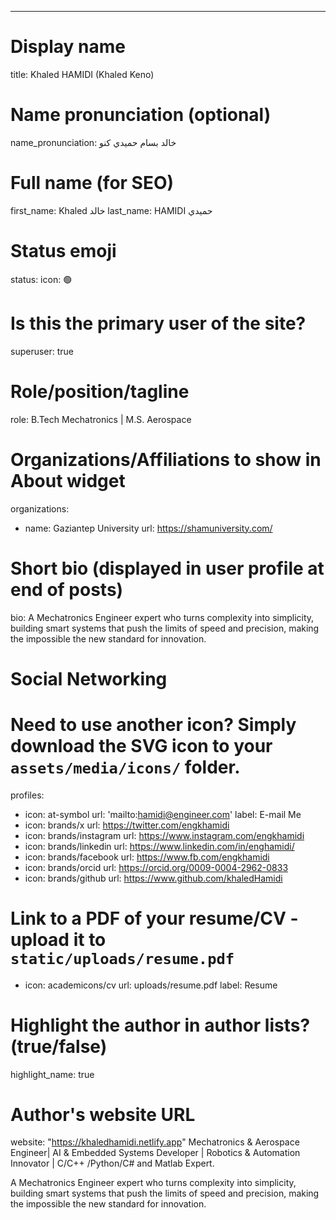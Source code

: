 ---
# Display name
title: Khaled HAMIDI (Khaled Keno)

# Name pronunciation (optional)
name_pronunciation: خالد بسام حميدي كنو

# Full name (for SEO)
first_name: Khaled خالد
last_name: HAMIDI حميدي

# Status emoji
status:
  icon: 🟢

# Is this the primary user of the site?
superuser: true

# Role/position/tagline
role: B.Tech Mechatronics |  M.S. Aerospace

# Organizations/Affiliations to show in About widget
organizations:
  - name: Gaziantep University 
    url: https://shamuniversity.com/

# Short bio (displayed in user profile at end of posts)
bio: A Mechatronics Engineer expert who turns complexity into simplicity, building smart systems that push the limits of speed and precision, making the impossible the new standard for innovation. 

# Social Networking
# Need to use another icon? Simply download the SVG icon to your `assets/media/icons/` folder.
profiles:
  - icon: at-symbol
    url: 'mailto:hamidi@engineer.com'
    label: E-mail Me
  - icon: brands/x
    url: https://twitter.com/engkhamidi
  - icon: brands/instagram
    url: https://www.instagram.com/engkhamidi
  - icon: brands/linkedin
    url: https://www.linkedin.com/in/enghamidi/
  - icon: brands/facebook
    url: https://www.fb.com/engkhamidi
  - icon: brands/orcid
    url: https://orcid.org/0009-0004-2962-0833     
  - icon: brands/github
    url: https://www.github.com/khaledHamidi  
   # Link to a PDF of your resume/CV - upload it to `static/uploads/resume.pdf`
  - icon: academicons/cv
    url: uploads/resume.pdf
    label: Resume

# Highlight the author in author lists? (true/false)
highlight_name: true

# Author's website URL
website: "https://khaledhamidi.netlify.app"
Mechatronics & Aerospace Engineer| AI & Embedded Systems Developer | Robotics & Automation Innovator |  C/C++ /Python/C# and Matlab Expert.

A Mechatronics Engineer expert who turns complexity into simplicity, building smart systems that push the limits of speed and precision, making the impossible the new standard for innovation.